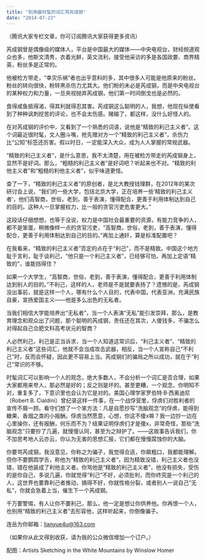 ```yaml
---
title: "别用最时髦的词汇骂芮成钢"
date: "2014-07-23"
---
```


（腾讯大家专栏文章，你可订阅腾讯大家获得更多资讯）

芮成钢曾是偶像级的媒体人，平台是中国最大的媒体——中央电视台，财经频道观众也多，他斯文清秀，衣着光鲜，英文流利，接受他采访的多是各国政要、商界精英，粉丝多是正常的。

他被检方带走，“幸灾乐祸”者也出乎意料的多，其中很多人可能是他原来的粉丝。粉丝的转向很快，粉转黑杀伤力尤其大。他们粉的未必是芮成钢，而是中央电视台的某种权力和力量，一旦央视抛弃芮成钢，他们第一时间倒戈也是必然的。

食得咸鱼抵得渴，得其利就得忍其害。芮成钢这么聪明的人，我想，他现在纵使看到了种种讽刺挖苦的评论，也不会太伤感。赌输了，都这样，没什么好怪人的。

在对芮成钢的评价中，又看到了一个熟悉的词语，说他是“精致的利己主义者”。这个词最近很时髦，文人圈斗嘴，抢先赠对方一个“精致的利己主义者”，杀伤力比“公知”标签还厉害。假以时日，一定能深入大众，成为人人掌握的常规武器。

“精致的利己主义者”，是什么意思，我不太清楚，用在被检方带走的芮成钢身上，显然不是好词。那么，“粗糙的利己主义者”是好词吧？听起来也不对。“精致的利他主义者”和“粗糙的利他主义者”，似乎味道更怪。

查了一下，“精致的利己主义者”的原创者，是北大教授钱理群，在2012年的某次研讨会上说，“我们的一些大学，包括北京大学，正在培养一些‘精致的利己主义者’，他们高智商，世俗，老到，善于表演，懂得配合，更善于利用体制达到自己的目的。这种人一旦掌握权力，比一般的贪官污吏危害更大。”

这段话仔细想想，也等于没说，权力是中国社会最重要的资源，有能力竞争的人，都不是笨蛋，稍微像样一点的贪官污吏，“高智商，世俗，老到，善于表演，懂得配合，更善于利用体制达到自己的目的。”再加上通奸，算是标准配置吧？

在我看来，“精致的利己主义者”否定的点在于“利己”，而不是精致。中国这个地方耻于言利，耻于谈利己，“他只是一个利己主义者”，已经够可怕，再加上定语“精致的”，谁能挡得住？

如果一个大学生，“高智商，世俗，老到，善于表演，懂得配合，更善于利用体制达到别人的目的。”不利己，这样的人，老师是不是就要表扬了？遗憾的是，芮成钢没出事前，就是这样一个人，哪有什么个人目的，代表中国，代表亚洲，充满民族自豪，宣扬爱国主义——他是多么出色的无私者。

当我们相信大学能培养出“无私者”，当一个人表演“无私”能引发崇拜，那么，是教育理念和观众出了问题，那个聪明的芮成钢，责任还在其次，人傻钱多，不骗怎么对得起自己合肥文科高考状元的智商？

人必然利己，利己是正当诉求，当一个人知道这常识后，“利己主义者”、“精致的利己主义者”这些词汇，他就不会当成攻击武器，相反，当一个人宣称自己“不利己”时，反而会怀疑，因此更不容易上当。芮成钢们的骗局之所以成功，就在于“利己”常识的不够。

时髦词汇可以影响一个人的观念，绝大多数人，不会分析一个词汇是否合理，如果大家都用来夸人，那必然是好的；反之则是坏的。甚至更糟，一个观念，你明知不对，重复多了，下意识里也会认为它是对的。美国心理学家罗伯特·B·西奥迪尼（Robert B. Cialdini）曾纪录这样一件事，在一个战俘营里，俘虏们对胜利者的宣传不屑一顾。看守们想了一个笨方法：凡是自愿抄写“洗脑观念”的俘虏，能得到糖果、香烟之类的小报酬。俘虏当然愿意，心想，你这不傻x嘛？我一边抄一边在心里操你，还有报酬，何乐而不为？结果证明俘虏们才是傻x，非常奇怪，那些“洗脑观念”只要抄了几遍，就慢慢认同，甚至为之辩护了。——这故事告诉我们，你不加思考地人云亦云，你认为无害的思想汇报，它们都在慢慢腐蚀你的大脑。

你要骂芮成钢，我没意见，你称之为骗子，我觉得合适，你飙粗口，我都能理解。但你不要鹦鹉学舌，称他为“精致的利己主义者”，因为精致没错，利己主义者也没错，错在他装成了利他主义者。你骂他是“精致的利己主义者”，他没有损失，受伤的是你自己，多说几遍，你就觉得“利己”不好，必须批判，而你终究是一个利己的人，这世界也要靠利己者推动，搞得不好，你就性格分裂，或者别人一说自己“无私”，你就会急着上当，催生下一个芮成钢。

千万要警惕，有人让你不要利己，那么，他一定是想让你供养他。你再恨一个人，也别用“精致的利己主义者”去形容他，这样听起来，你倒像骗子。

连岳为你邮箱：lianyue4u@163.com

（如果你从此文得到收获，请为我的公众微信增加一个订户。）  

配图：Artists Sketching in the White Mountains by Winslow Homer

